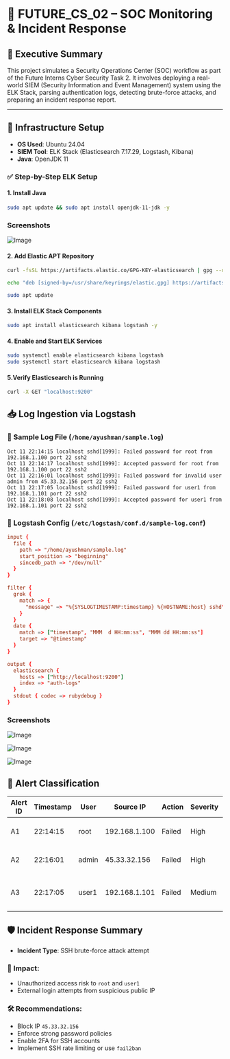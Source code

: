 # 🚨 FUTURE_CS_02 – SOC Monitoring & Incident Response

## 📄 Executive Summary

This project simulates a Security Operations Center (SOC) workflow as part of the Future Interns Cyber Security Task 2. It involves deploying a real-world SIEM (Security Information and Event Management) system using the ELK Stack, parsing authentication logs, detecting brute-force attacks, and preparing an incident response report.

---

## 🔧 Infrastructure Setup

- **OS Used**: Ubuntu 24.04  
- **SIEM Tool**: ELK Stack (Elasticsearch 7.17.29, Logstash, Kibana)  
- **Java**: OpenJDK 11  

### ✅ Step-by-Step ELK Setup

#### 1. Install Java
```bash
sudo apt update && sudo apt install openjdk-11-jdk -y
```
### Screenshots
![Image](https://github.com/user-attachments/assets/d69fd9a7-812f-4dd0-9b53-4c37ab8e3056)

#### 2. Add Elastic APT Repository

```bash
curl -fsSL https://artifacts.elastic.co/GPG-KEY-elasticsearch | gpg --dearmor | sudo tee /usr/share/keyrings/elastic.gpg > /dev/null

echo "deb [signed-by=/usr/share/keyrings/elastic.gpg] https://artifacts.elastic.co/packages/7.x/apt stable main" | sudo tee /etc/apt/sources.list.d/elastic-7.x.list

sudo apt update
```
#### 3. Install ELK Stack Components

```bash
sudo apt install elasticsearch kibana logstash -y
```
#### 4. Enable and Start ELK Services

```bash
sudo systemctl enable elasticsearch kibana logstash
sudo systemctl start elasticsearch kibana logstash
```
#### 5.Verify Elasticsearch is Running

```bash
curl -X GET "localhost:9200"
```
## 📥 Log Ingestion via Logstash

### 🔹 Sample Log File (`/home/ayushman/sample.log`)

```text
Oct 11 22:14:15 localhost sshd[1999]: Failed password for root from 192.168.1.100 port 22 ssh2
Oct 11 22:14:17 localhost sshd[1999]: Accepted password for root from 192.168.1.100 port 22 ssh2
Oct 11 22:16:01 localhost sshd[1999]: Failed password for invalid user admin from 45.33.32.156 port 22 ssh2
Oct 11 22:17:05 localhost sshd[1999]: Failed password for user1 from 192.168.1.101 port 22 ssh2
Oct 11 22:18:08 localhost sshd[1999]: Accepted password for user1 from 192.168.1.101 port 22 ssh2
```
### 🔧 Logstash Config (`/etc/logstash/conf.d/sample-log.conf`)

```conf
input {
  file {
    path => "/home/ayushman/sample.log"
    start_position => "beginning"
    sincedb_path => "/dev/null"
  }
}

filter {
  grok {
    match => {
      "message" => "%{SYSLOGTIMESTAMP:timestamp} %{HOSTNAME:host} sshd\[%{NUMBER:pid}\]: %{WORD:action} password for (invalid user )?(%{USERNAME:user}) from %{IP:src_ip} port %{NUMBER:src_port} ssh2"
    }
  }
  date {
    match => ["timestamp", "MMM  d HH:mm:ss", "MMM dd HH:mm:ss"]
    target => "@timestamp"
  }
}

output {
  elasticsearch {
    hosts => ["http://localhost:9200"]
    index => "auth-logs"
  }
  stdout { codec => rubydebug }
}
```
### Screenshots
![Image](https://github.com/user-attachments/assets/59668066-6669-4d7b-a6b1-7436af7ac58b)

![Image](https://github.com/user-attachments/assets/0cdc9871-da4e-4466-b452-4874de77cb70)

![Image](https://github.com/user-attachments/assets/bcae3f62-e116-45ef-b236-a5de6bd917e3)

## 🚨 Alert Classification

| Alert ID | Timestamp | User  | Source IP     | Action | Severity | Description                           |
| -------- | --------- | ----- | ------------- | ------ | -------- | ------------------------------------- |
| A1       | 22:14:15  | root  | 192.168.1.100 | Failed | High     | Brute-force attempt on root           |
| A2       | 22:16:01  | admin | 45.33.32.156  | Failed | High     | Invalid user login from public IP     |
| A3       | 22:17:05  | user1 | 192.168.1.101 | Failed | Medium   | Repeated failed login to user account |

## 🛡️ Incident Response Summary

- **Incident Type**: SSH brute-force attack attempt

### 🧨 Impact:
- Unauthorized access risk to `root` and `user1`
- External login attempts from suspicious public IP

### 🛠️ Recommendations:
- Block IP `45.33.32.156`
- Enforce strong password policies
- Enable 2FA for SSH accounts
- Implement SSH rate limiting or use `fail2ban`

